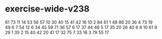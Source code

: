 # exercise-wide-v238
61
73
11
14
53
56
57
10
30
40
15
41
42
16
10
2
84
61
1
48
86
20
36
4
73
19
49
6
7
54
12
6
34
45
59
71
36
57
6
17
37
44
46
5
17
35
20
26
40
6
8
10
61
9
29
1
35
2
15
40
42
20
41
17
32
75
7
33
16
3
79
55
17
